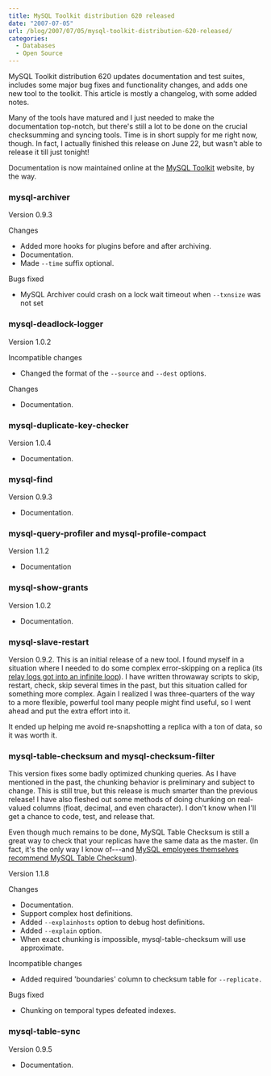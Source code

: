 ```yaml
---
title: MySQL Toolkit distribution 620 released
date: "2007-07-05"
url: /blog/2007/07/05/mysql-toolkit-distribution-620-released/
categories:
  - Databases
  - Open Source
---
```


MySQL Toolkit distribution 620 updates documentation and test suites, includes some major bug fixes and functionality changes, and adds one new tool to the toolkit. This article is mostly a changelog, with some added notes.

Many of the tools have matured and I just needed to make the documentation top-notch, but there's still a lot to be done on the crucial checksumming and syncing tools. Time is in short supply for me right now, though. In fact, I actually finished this release on June 22, but wasn't able to release it till just tonight!

Documentation is now maintained online at the [MySQL Toolkit](http://code.google.com/p/maatkit/) website, by the way.

### mysql-archiver

Version 0.9.3

Changes

*   Added more hooks for plugins before and after archiving.
*   Documentation.
*   Made `--time` suffix optional.

Bugs fixed

*   MySQL Archiver could crash on a lock wait timeout when `--txnsize` was not set

### mysql-deadlock-logger

Version 1.0.2

Incompatible changes

*   Changed the format of the `--source` and `--dest` options.

Changes

*   Documentation.

### mysql-duplicate-key-checker

Version 1.0.4

*   Documentation.

### mysql-find

Version 0.9.3

*   Documentation.

### mysql-query-profiler and mysql-profile-compact

Version 1.1.2

*   Documentation

### mysql-show-grants

Version 1.0.2

*   Documentation.

### mysql-slave-restart

Version 0.9.2. This is an initial release of a new tool. I found myself in a situation where I needed to do some complex error-skipping on a replica (its [relay logs got into an infinite loop](http://bugs.mysql.com/bug.php?id=28421)). I have written throwaway scripts to skip, restart, check, skip several times in the past, but this situation called for something more complex. Again I realized I was three-quarters of the way to a more flexible, powerful tool many people might find useful, so I went ahead and put the extra effort into it.

It ended up helping me avoid re-snapshotting a replica with a ton of data, so it was worth it.

### mysql-table-checksum and mysql-checksum-filter

This version fixes some badly optimized chunking queries. As I have mentioned in the past, the chunking behavior is preliminary and subject to change. This is still true, but this release is much smarter than the previous release! I have also fleshed out some methods of doing chunking on real-valued columns (float, decimal, and even character). I don't know when I'll get a chance to code, test, and release that.

Even though much remains to be done, MySQL Table Checksum is still a great way to check that your replicas have the same data as the master. (In fact, it's the only way I know of---and [MySQL employees themselves recommend MySQL Table Checksum](http://mysqlmusings.blogspot.com/2007/06/replication-poll-and-our-plans-for.html)).

Version 1.1.8

Changes

*   Documentation.
*   Support complex host definitions.
*   Added `--explainhosts` option to debug host definitions.
*   Added `--explain` option.
*   When exact chunking is impossible, mysql-table-checksum will use approximate.

Incompatible changes

*   Added required 'boundaries' column to checksum table for `--replicate.`

Bugs fixed

*   Chunking on temporal types defeated indexes.

### mysql-table-sync

Version 0.9.5

*   Documentation.


